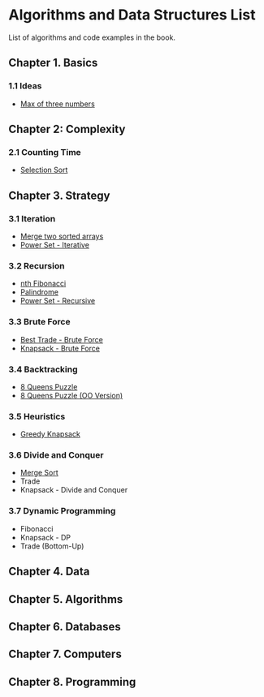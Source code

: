# Algorithms and Data Structures List

List of algorithms and code examples in the book.

## Chapter 1. Basics

### 1.1 Ideas

* [Max of three numbers](./01-basics/algorithms/max-of-three-numbers.js)

## Chapter 2: Complexity

### 2.1 Counting Time

* [Selection Sort](./02-complexity/algorithms/selection-sort.js)

## Chapter 3. Strategy

### 3.1 Iteration

* [Merge two sorted arrays](./03-strategy/algorithms/merge-two-sorted-lists.js)
* [Power Set - Iterative](./03-strategy/algorithms/power-set.js)

### 3.2 Recursion

* [nth Fibonacci](./03-strategy/algorithms/fibonacci.js)
* [Palindrome](./03-strategy/algorithms/palindrome.js)
* [Power Set - Recursive](./03-strategy/algorithms/power-set-recursive.js)

### 3.3 Brute Force

* [Best Trade - Brute Force](./03-strategy/algorithms/best-trade.js)
* [Knapsack - Brute Force](./03-strategy/algorithms/knapsack.js)

### 3.4 Backtracking

* [8 Queens Puzzle](./03-strategy/algorithms/eight-queens-puzzle.v2.js)
* [8 Queens Puzzle (OO Version)](./03-strategy/algorithms/eight-queens-puzzle.v1.js)

### 3.5 Heuristics

* [Greedy Knapsack](./03-strategy/algorithms/greedy-knapsack.js)

### 3.6 Divide and Conquer

* [Merge Sort](./03-strategy/algorithms/merge-sort.js)
* Trade
* Knapsack - Divide and Conquer

### 3.7 Dynamic Programming

* Fibonacci
* Knapsack - DP
* Trade (Bottom-Up)

## Chapter 4. Data

## Chapter 5. Algorithms

## Chapter 6. Databases

## Chapter 7. Computers

## Chapter 8. Programming